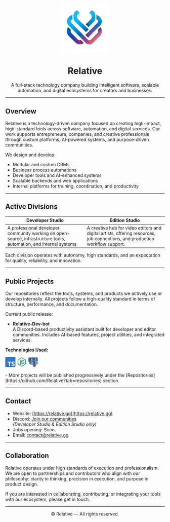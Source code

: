 <p align="center">
  <img src="Relative.png" alt="Relative Logo" width="160"/>
</p>

<h1 align="center">Relative</h1>

<p align="center">
  A full-stack technology company building intelligent software, scalable automation, and digital ecosystems for creators and businesses.
</p>

---

## Overview

Relative is a technology-driven company focused on creating high-impact, high-standard tools across software, automation, and digital services. Our work supports entrepreneurs, companies, and creative professionals through custom platforms, AI-powered systems, and purpose-driven communities.

We design and develop:

- Modular and custom CRMs
- Business process automations
- Developer tools and AI-enhanced systems
- Scalable backends and web applications
- Internal platforms for training, coordination, and productivity

---

## Active Divisions

| Developer Studio | Edition Studio |
|------------------|----------------|
| A professional developer community working on open-source, infrastructure tools, automation, and internal systems. | A creative hub for video editors and digital artists, offering resources, job connections, and production workflow support. |

Each division operates with autonomy, high standards, and an expectation for quality, reliability, and innovation.

---

## Public Projects

Our repositories reflect the tools, systems, and products we actively use or develop internally. All projects follow a high-quality standard in terms of structure, performance, and documentation.

Current public release:

- **Relative-Dev-bot**  
  A Discord-based productivity assistant built for developer and editor communities. Includes AI-based features, project utilities, and integrated services.  

**Technologies Used:**  
<p align="left">
  <img src="typescript.png" alt="Typescript" height="32"/>
  <img src="icons8-nodejs-240.png" alt="NodeJs" height="32"/>
  <img src="icons8-postgresql-96.png" alt="PostreSQL" height="32"/>
</p>
-
More projects will be published progressively under the [Repositories](https://github.com/Relative?tab=repositories) section.

---

## Contact

- Website: [https://relative.gg](https://relative.gg)
- Discord: [Join our communities](https://discord.gg/relative)  
  *(Developer Studio & Edition Studio only)*
- Jobs opening: Soon.
- Email: [contact@relative.gg](mailto:contact@relative.gg)

---

## Collaboration

Relative operates under high standards of execution and professionalism. We are open to partnerships and contributors who align with our philosophy: clarity in thinking, precision in execution, and purpose in product design.

If you are interested in collaborating, contributing, or integrating your tools with our ecosystem, please get in touch.

---

<p align="center">
  © Relative — All rights reserved.
</p>
